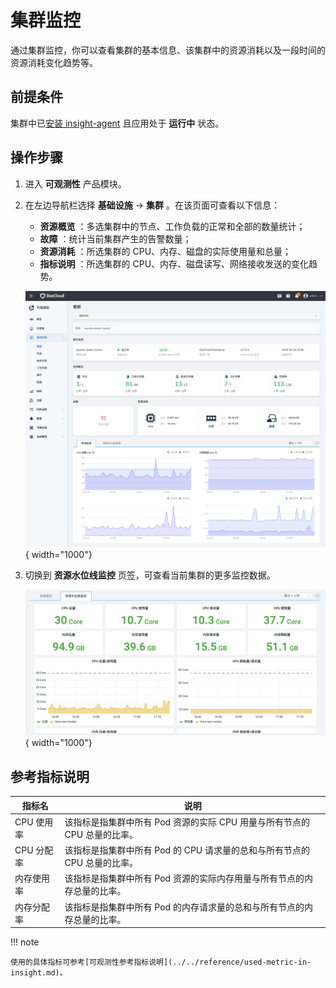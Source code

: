 # 集群监控

通过集群监控，你可以查看集群的基本信息、该集群中的资源消耗以及一段时间的资源消耗变化趋势等。

## 前提条件

集群中已[安装 insight-agent](../../quickstart/install/install-agent.md) 且应用处于 __运行中__ 状态。

## 操作步骤

1. 进入 __可观测性__ 产品模块。
  
2. 在左边导航栏选择 __基础设施__ -> __集群__ 。在该页面可查看以下信息：

    - **资源概览** ：多选集群中的节点、工作负载的正常和全部的数量统计；
    - **故障** ：统计当前集群产生的告警数量；
    - **资源消耗** ：所选集群的 CPU、内存、磁盘的实际使用量和总量；
    - **指标说明** ：所选集群的 CPU、内存、磁盘读写、网络接收发送的变化趋势。

    ![集群监控](../../images/cluster.png){ width="1000"}

3. 切换到 __资源水位线监控__ 页签，可查看当前集群的更多监控数据。

    ![集群监控](../../images/cluster-1.png){ width="1000"}

## 参考指标说明

| 指标名 | 说明 |
| -- | -- |
| CPU 使用率 | 该指标是指集群中所有 Pod 资源的实际 CPU 用量与所有节点的 CPU 总量的比率。|
| CPU 分配率 | 该指标是指集群中所有 Pod 的 CPU 请求量的总和与所有节点的 CPU 总量的比率。|
| 内存使用率 | 该指标是指集群中所有 Pod 资源的实际内存用量与所有节点的内存总量的比率。|
| 内存分配率 | 该指标是指集群中所有 Pod 的内存请求量的总和与所有节点的内存总量的比率。|

!!! note

    使用的具体指标可参考[可观测性参考指标说明](../../reference/used-metric-in-insight.md)。
